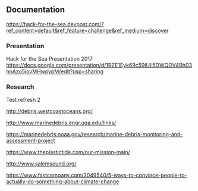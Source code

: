 ## Documentation
https://hack-for-the-sea.devpost.com/?ref_content=default&ref_feature=challenge&ref_medium=discover

### Presentation
Hack for the Sea Presentation 2017
https://docs.google.com/presentation/d/1RZE1Eyk69c59iUIl5DWQOV4Bh03hnAzo5iovMHwpypM/edit?usp=sharing

### Research

Test refresh 2

<http://debris.westcoastoceans.org/>

<http://www.marinedebris.engr.uga.edu/links/>

https://marinedebris.noaa.gov/research/marine-debris-monitoring-and-assessment-project

https://www.theplastictide.com/our-mission-main/

http://www.salemsound.org/

https://www.fastcompany.com/3049540/5-ways-to-convince-people-to-actually-do-something-about-climate-change
